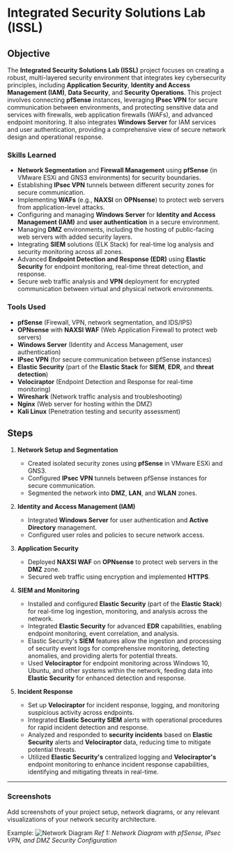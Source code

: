 # Integrated Security Solutions Lab (ISSL)

## Objective
The **Integrated Security Solutions Lab (ISSL)** project focuses on creating a robust, multi-layered security environment that integrates key cybersecurity principles, including **Application Security**, **Identity and Access Management (IAM)**, **Data Security**, and **Security Operations**. This project involves connecting **pfSense** instances, leveraging **IPsec VPN** for secure communication between environments, and protecting sensitive data and services with firewalls, web application firewalls (WAFs), and advanced endpoint monitoring. It also integrates **Windows Server** for IAM services and user authentication, providing a comprehensive view of secure network design and operational response.

### Skills Learned
- **Network Segmentation** and **Firewall Management** using **pfSense** (in VMware ESXi and GNS3 environments) for security boundaries.
- Establishing **IPsec VPN** tunnels between different security zones for secure communication.
- Implementing **WAFs** (e.g., **NAXSI** on **OPNsense**) to protect web servers from application-level attacks.
- Configuring and managing **Windows Server** for **Identity and Access Management (IAM)** and **user authentication** in a secure environment.
- Managing **DMZ** environments, including the hosting of public-facing web servers with added security layers.
- Integrating **SIEM** solutions (ELK Stack) for real-time log analysis and security monitoring across all zones.
- Advanced **Endpoint Detection and Response (EDR)** using **Elastic Security** for endpoint monitoring, real-time threat detection, and response.
- Secure web traffic analysis and **VPN** deployment for encrypted communication between virtual and physical network environments.

### Tools Used
- **pfSense** (Firewall, VPN, network segmentation, and IDS/IPS)
- **OPNsense** with **NAXSI WAF** (Web Application Firewall to protect web servers)
- **Windows Server** (Identity and Access Management, user authentication)
- **IPsec VPN** (for secure communication between pfSense instances)
- **Elastic Security** (part of the **Elastic Stack** for **SIEM**, **EDR**, and **threat detection**)
- **Velociraptor** (Endpoint Detection and Response for real-time monitoring)
- **Wireshark** (Network traffic analysis and troubleshooting)
- **Nginx** (Web server for hosting within the DMZ)
- **Kali Linux** (Penetration testing and security assessment)

## Steps

1. **Network Setup and Segmentation**
   - Created isolated security zones using **pfSense** in VMware ESXi and GNS3.
   - Configured **IPsec VPN** tunnels between pfSense instances for secure communication.
   - Segmented the network into **DMZ**, **LAN**, and **WLAN** zones.

2. **Identity and Access Management (IAM)**
   - Integrated **Windows Server** for user authentication and **Active Directory** management.
   - Configured user roles and policies to secure network access.

3. **Application Security**
   - Deployed **NAXSI WAF** on **OPNsense** to protect web servers in the **DMZ** zone.
   - Secured web traffic using encryption and implemented **HTTPS**.

4. **SIEM and Monitoring**
   - Installed and configured **Elastic Security** (part of the **Elastic Stack**) for real-time log ingestion, monitoring, and analysis across the network.
   - Integrated **Elastic Security** for advanced **EDR** capabilities, enabling endpoint monitoring, event correlation, and analysis.
   - Elastic Security's **SIEM** features allow the ingestion and processing of security event logs for comprehensive monitoring, detecting anomalies, and providing alerts for potential threats.
   - Used **Velociraptor** for endpoint monitoring across Windows 10, Ubuntu, and other systems within the network, feeding data into **Elastic Security** for enhanced detection and response.

5. **Incident Response**
   - Set up **Velociraptor** for incident response, logging, and monitoring suspicious activity across endpoints.
   - Integrated **Elastic Security SIEM** alerts with operational procedures for rapid incident detection and response.
   - Analyzed and responded to **security incidents** based on **Elastic Security** alerts and **Velociraptor** data, reducing time to mitigate potential threats.
   - Utilized **Elastic Security's** centralized logging and **Velociraptor's** endpoint monitoring to enhance incident response capabilities, identifying and mitigating threats in real-time.

---

### Screenshots
Add screenshots of your project setup, network diagrams, or any relevant visualizations of your network security architecture.

Example:
![Network Diagram](https://via.placeholder.com/800x600.png)
*Ref 1: Network Diagram with pfSense, IPsec VPN, and DMZ Security Configuration*
